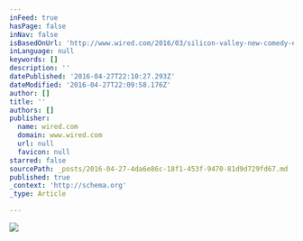 ```yaml
---
inFeed: true
hasPage: false
inNav: false
isBasedOnUrl: 'http://www.wired.com/2016/03/silicon-valley-new-comedy-economy/'
inLanguage: null
keywords: []
description: ''
datePublished: '2016-04-27T22:10:27.293Z'
dateModified: '2016-04-27T22:09:58.176Z'
author: []
title: ''
authors: []
publisher:
  name: wired.com
  domain: www.wired.com
  url: null
  favicon: null
starred: false
sourcePath: _posts/2016-04-27-4da6e86c-18f1-453f-9470-81d9d729fd67.md
published: true
_context: 'http://schema.org'
_type: Article

---
```

![](https://www.wired.com/wp-content/uploads/2016/03/FSB_Silicon_Valley_opener.jpg)